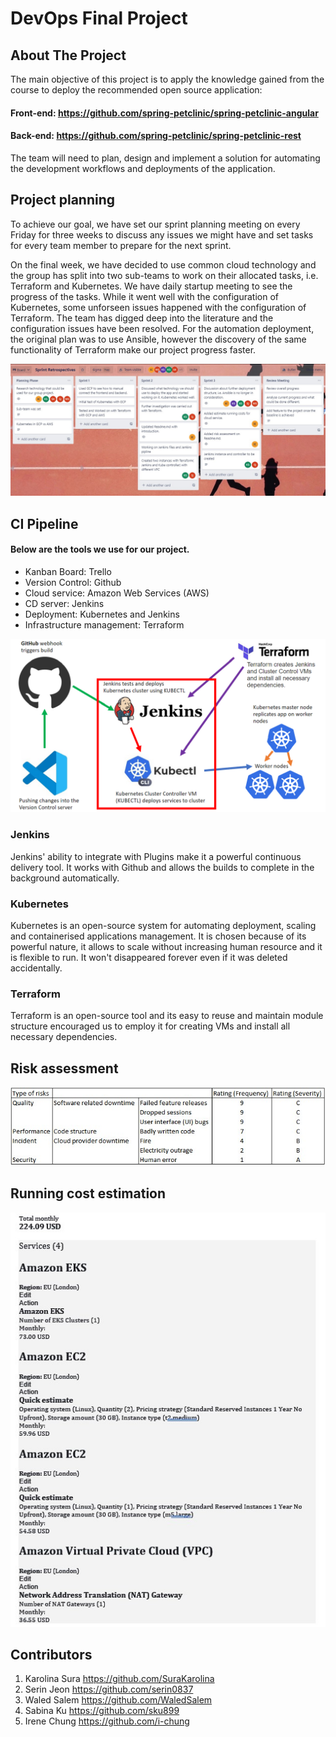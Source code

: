 # DevOps Final Project

<!-- ABOUT THE PROJECT -->
## About The Project

The main objective of this project is to apply the knowledge gained from the course to deploy the recommended open source application:

#### Front-end: https://github.com/spring-petclinic/spring-petclinic-angular<br />
#### Back-end: https://github.com/spring-petclinic/spring-petclinic-rest

The team will need to plan, design and implement a solution for automating the development workflows and deployments of the application.


<!-- PROJECT PLANNING -->
## Project planning

To achieve our goal, we have set our sprint planning meeting on every Friday for three weeks to discuss any issues we might have and set tasks for every team member to prepare for the next sprint.

On the final week, we have decided to use common cloud technology and the group has split into two sub-teams to work on their allocated tasks, i.e. Terraform and Kubernetes. We have daily startup meeting to see the progress of the tasks. While it went well with the configuration of Kubernetes, some unforseen issues happened with the configuration of Terraform. The team has digged deep into the literature and the configuration issues have been resolved. For the automation deployment, the original plan was to use Ansible, however the discovery of the same functionality of Terraform make our project progress faster.

![](https://github.com/WaledSalem/sigma-project/blob/Documentation/trello_board.jpg)

<!-- CI Pipeline -->
## CI Pipeline

#### Below are the tools we use for our project.
* Kanban Board: Trello
* Version Control: Github
* Cloud service: Amazon Web Services (AWS)
* CD server: Jenkins
* Deployment: Kubernetes and Jenkins
* Infrastructure management: Terraform

![](https://github.com/WaledSalem/sigma-project/blob/Documentation/Documents/CI_pipline.png)

### Jenkins
Jenkins' ability to integrate with Plugins make it a powerful continuous delivery tool. It works with Github and allows the builds to complete in the background automatically.

### Kubernetes
Kubernetes is an open-source system for automating deployment, scaling and containerised applications management. It is chosen because of its powerful nature, it allows to scale without increasing human resource and it is flexible to run. It won't disappeared forever even if it was deleted accidentally.

### Terraform
Terraform is an open-source tool and its easy to reuse and maintain module structure encouraged us to employ it for creating VMs and install all necessary dependencies. 

<!-- Risk assessment -->
## Risk assessment

![](https://github.com/WaledSalem/sigma-project/blob/Documentation/risk_assessment.jpg)

<!-- Running cost estimation -->
## Running cost estimation

![](https://github.com/WaledSalem/sigma-project/blob/Documentation/Cost%20estimate.jpg)

<!-- CONTRIBUTORS -->
## Contributors

1. Karolina Sura  https://github.com/SuraKarolina 
2. Serin Jeon  https://github.com/serin0837
3. Waled Salem   https://github.com/WaledSalem
4. Sabina Ku   https://github.com/sku899
5. Irene Chung   https://github.com/i-chung
